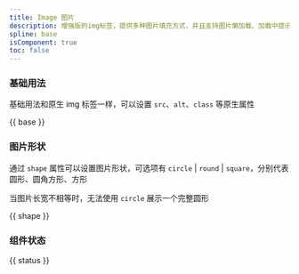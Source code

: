 ```yaml
---
title: Image 图片
description: 增强版的img标签，提供多种图片填充方式，并且支持图片懒加载、加载中提示、加载失败提示。
spline: base
isComponent: true
toc: false
---
```


### 基础用法

基础用法和原生 img 标签一样，可以设置 `src`、`alt`、`class` 等原生属性

{{ base }}

### 图片形状

通过 `shape` 属性可以设置图片形状，可选项有 `circle` | `round` | `square`，分别代表圆形、圆角方形、方形

当图片长宽不相等时，无法使用 `circle` 展示一个完整圆形

{{ shape }}

### 组件状态

{{ status }}
